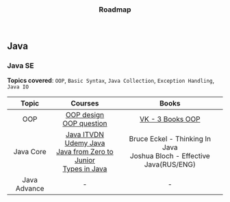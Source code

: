 <h3 align="center"> Roadmap </h3>
<br>

## Java

### Java SE
**Topics covered**:
`OOP`,
`Basic Syntax`,
`Java Collection`,
`Exception Handling`,
`Java IO`

| Topic | Courses | Books |
|:---:|:---:|:---:|
| OOP | [OOP design](https://www.coursera.org/learn/object-oriented-design/home/welcome) <br>[OOP question](https://qna.habr.com/q/277660) | [VK - 3 Books OOP](https://vk.com/wall-54530371_249976?utm_source=pocket_mylist)  |
| Java Core | [Java ITVDN](https://itvdn.com/ru/live-online/java-developer) <br/>[Udemy Java](https://www.udemy.com/course/java-ot-zaura/) <br>[Java from Zero to Junior](https://www.udemy.com/course/java_sumin/) <br>[Types in Java](https://habr.com/ru/post/308484/) | Bruce Eckel - Thinking In Java<br/>Joshua Bloch - Effective Java(RUS/ENG) |
| Java Advance | - | - |